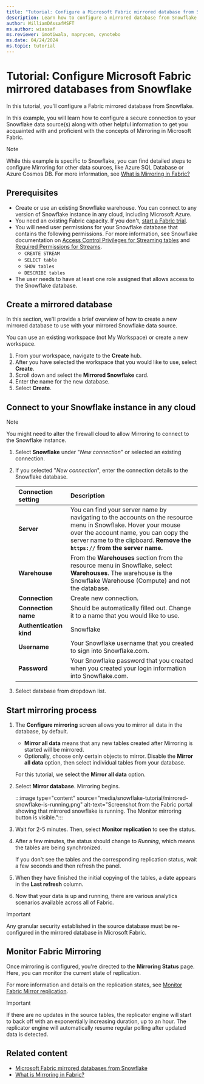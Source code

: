 ```yaml
---
title: "Tutorial: Configure a Microsoft Fabric mirrored database from Snowflake"
description: Learn how to configure a mirrored database from Snowflake in Microsoft Fabric.
author: WilliamDAssafMSFT
ms.author: wiassaf
ms.reviewer: imotiwala, maprycem, cynotebo
ms.date: 04/24/2024
ms.topic: tutorial
---
```


# Tutorial: Configure Microsoft Fabric mirrored databases from Snowflake

In this tutorial, you'll configure a Fabric mirrored database from Snowflake.

In this example, you will learn how to configure a secure connection to your Snowflake data source(s) along with other helpful information to get you acquainted with and proficient with the concepts of Mirroring in Microsoft Fabric.

> [!NOTE]
> While this example is specific to Snowflake, you can find detailed steps to configure Mirroring for other data sources, like Azure SQL Database or Azure Cosmos DB. For more information, see [What is Mirroring in Fabric?](overview.md)

## Prerequisites

- Create or use an existing Snowflake warehouse. You can connect to any version of Snowflake instance in any cloud, including Microsoft Azure.
- You need an existing Fabric capacity. If you don't, [start a Fabric trial](../../get-started/fabric-trial.md).
- You will need user permissions for your Snowflake database that contains the following permissions. For more information, see Snowflake documentation on [Access Control Privileges for Streaming tables](https://docs.snowflake.com/user-guide/security-access-control-privileges#stream-privileges) and [Required Permissions for Streams](https://docs.snowflake.com/user-guide/streams-intro#required-access-privileges).
  - `CREATE STREAM`
  - `SELECT table`
  - `SHOW tables`
  - `DESCRIBE tables`
- The user needs to have at least one role assigned that allows access to the Snowflake database.

## Create a mirrored database

In this section, we'll provide a brief overview of how to create a new mirrored database to use with your mirrored Snowflake data source.

You can use an existing workspace (not My Workspace) or create a new workspace.

1. From your workspace, navigate to the **Create** hub.
1. After you have selected the workspace that you would like to use, select **Create**.
1. Scroll down and select the **Mirrored Snowflake** card.
1. Enter the name for the new database.
1. Select **Create**.

## Connect to your Snowflake instance in any cloud

> [!NOTE]
> You might need to alter the firewall cloud to allow Mirroring to connect to the Snowflake instance.

1. Select **Snowflake** under "*New connection*" or selected an existing connection.
1. If you selected "*New connection*", enter the connection details to the Snowflake database.

    | Connection setting | Description |
    | :-- |:--|
    | **Server** | You can find your server name by navigating to the accounts on the resource menu in Snowflake. Hover your mouse over the account name, you can copy the server name to the clipboard. **Remove the `https://` from the server name.**|
    | **Warehouse** | From the **Warehouses** section from the resource menu in Snowflake, select **Warehouses**. The warehouse is the Snowflake Warehouse (Compute) and not the database.|
    | **Connection** | Create new connection. |
    | **Connection name** | Should be automatically filled out. Change it to a name that you would like to use. |
    | **Authentication kind** | Snowflake |
    | **Username** | Your Snowflake username that you created to sign into Snowflake.com. |
    | **Password** | Your Snowflake password that you created when you created your login information into Snowflake.com. |
1. Select database from dropdown list.

## Start mirroring process

1. The **Configure mirroring** screen allows you to mirror all data in the database, by default.

    - **Mirror all data** means that any new tables created after Mirroring is started will be mirrored.
    <!-- :::image type="content" source="media/image.png" alt-text="Screenshot of Configure mirroring - All data."::: -->

    - Optionally, choose only certain objects to mirror. Disable the **Mirror all data** option, then select individual tables from your database.
    <!-- :::image type="content" source="media/image.png" alt-text="Screenshot of Configure mirroring - Selective."::: -->

    For this tutorial, we select the **Mirror all data** option.

1. Select **Mirror database**. Mirroring begins.

    :::image type="content" source="media/snowflake-tutorial/mirrored-snowflake-is-running.png" alt-text="Screenshot from the Fabric portal showing that mirrored snowflake is running. The Monitor mirroring button is visible.":::

1. Wait for 2-5 minutes. Then, select **Monitor replication** to see the status.
    <!-- :::image type="content" source="media/image.png" alt-text="Screenshot of Monitoring Mirroring."::: -->

1. After a few minutes, the status should change to *Running*,  which means the tables are being synchronized.

    If you don't see the tables and the corresponding replication status, wait a few seconds and then refresh the panel.

1. When they have finished the initial copying of the tables, a date appears in the **Last refresh** column.

    <!-- :::image type="content" source="media/image.png" alt-text="Screenshot of Mirroring Status."::: -->

1. Now that your data is up and running, there are various analytics scenarios available across all of Fabric.

> [!IMPORTANT]
> Any granular security established in the source database must be re-configured in the mirrored database in Microsoft Fabric.

## Monitor Fabric Mirroring

Once mirroring is configured, you're directed to the **Mirroring Status** page. Here, you can monitor the current state of replication.

For more information and details on the replication states, see [Monitor Fabric Mirror replication](monitor.md).

> [!IMPORTANT]
> If there are no updates in the source tables, the replicator engine will start to back off with an exponentially increasing duration, up to an hour. The replicator engine will automatically resume regular polling after updated data is detected.

## Related content

- [Microsoft Fabric mirrored databases from Snowflake](snowflake.md)
- [What is Mirroring in Fabric?](overview.md)
